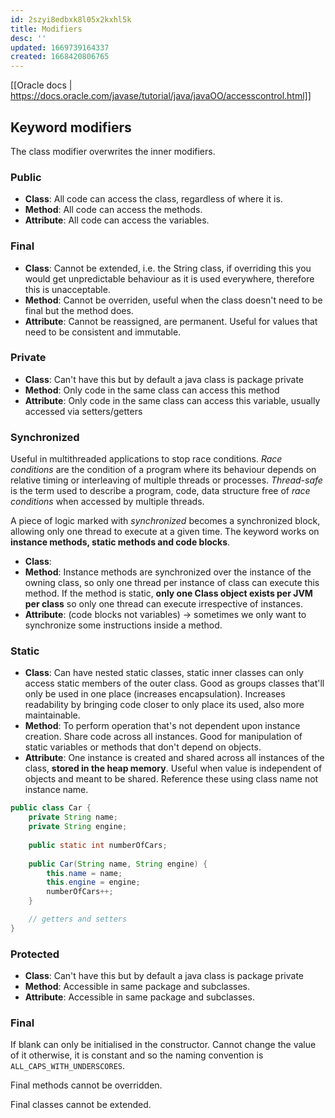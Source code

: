 ```yaml
---
id: 2szyi8edbxk8l05x2kxhl5k
title: Modifiers
desc: ''
updated: 1669739164337
created: 1668420806765
---
```

[[Oracle docs | https://docs.oracle.com/javase/tutorial/java/javaOO/accesscontrol.html]]
## Keyword modifiers
The class modifier overwrites the inner modifiers.

### Public
- **Class**: All code can access the class, regardless of where it is.
- **Method**: All code can access the methods.
- **Attribute**: All code can access the variables.

### Final
- **Class**: Cannot be extended, i.e. the String class, if overriding this you would get unpredictable behaviour as it is used everywhere, therefore this is unacceptable.
- **Method**: Cannot be overriden, useful when the class doesn't need to be final but the method does.
- **Attribute**: Cannot be reassigned, are permanent. Useful for values that need to be consistent and immutable.

### Private
- **Class**: Can't have this but by default a java class is package private
- **Method**: Only code in the same class can access this method
- **Attribute**: Only code in the same class can access this variable, usually accessed via setters/getters

### Synchronized
Useful in multithreaded applications to stop race conditions. *Race conditions* are the condition of a program where its behaviour depends on relative timing or interleaving of multiple threads or processes.
*Thread-safe* is the term used to describe a program, code, data structure free of *race conditions* when accessed by multiple threads. 

A piece of logic marked with *synchronized* becomes a synchronized block, allowing only one thread to execute at a given time. The keyword works on **instance methods, static methods and code blocks**.
- **Class**:
- **Method**: Instance methods are synchronized over the instance of the owning class, so only one thread per instance of class can execute this method. If the method is static, **only one Class object exists per JVM per class** so only one thread can execute irrespective of instances.
- **Attribute**: (code blocks not variables) -> sometimes we only want to synchronize some instructions inside a method.

### Static
- **Class**: Can have nested static classes, static inner classes can only access static members of the outer class. Good as groups classes that'll only be used in one place (increases encapsulation). Increases readability by bringing code closer to only place its used, also more maintainable.
- **Method**: To perform operation that's not dependent upon instance creation. Share code across all instances. Good for manipulation of static variables or methods that don't depend on objects.
- **Attribute**: One instance is created and shared across all instances of the class, **stored in the heap memory**. Useful when value is independent of objects and meant to be shared. Reference these using class name not instance name.
```Java
public class Car {
    private String name;
    private String engine;
    
    public static int numberOfCars;
    
    public Car(String name, String engine) {
        this.name = name;
        this.engine = engine;
        numberOfCars++;
    }

    // getters and setters
}
```

### Protected
- **Class**: Can't have this but by default a java class is package private
- **Method**: Accessible in same package and subclasses.
- **Attribute**: Accessible in same package and subclasses.

### Final
If blank can only be initialised in the constructor.
Cannot change the value of it otherwise, it is constant and so the naming convention is `ALL_CAPS_WITH_UNDERSCORES`.

Final methods cannot be overridden.

Final classes cannot be extended.